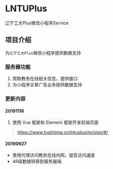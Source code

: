 # LNTUPlus
辽宁工大Plus微信小程序Service

## 项目介绍
为`辽宁工大Plus`微信小程序提供数据支持

### 服务器功能
1. 爬取教务在线相关信息，提供接口
2. 为小程序文章广告业务提供数据支持

### 更新内容
#### 20191116
1. 使用 Vue 框架和 Element 框架开发前端页面
> https://www.hushtime.cn/lntuplus/m/sign/#/
#### 20190927
- 使用代理访问教务在线内网，提高访问速度
- 46级数据转移到服务器端
